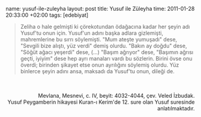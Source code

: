 name: yusuf-ile-zuleyha
layout: post
title: Yusuf ile Züleyha
time: 2011-01-28 20:33:00 +02:00
tags: [edebiyat]

<blockquote>Zeliha o hale gelmişti ki çörekotundan ödağacına kadar her şeyin adı Yusuf'tu onun için. Yusuf'un adını başka adlara gizlemişti, mahremlerine bu sırrı söylemişti. "Mum ateşte yumuşadı" dese, "Sevgili bize alıştı, yüz verdi" demiş olurdu. "Bakın ay doğdu" dese, "Söğüt ağacı yeşerdi" dese, (...) "Başım ağrıyor" dese, "Başımın ağrısı geçti, iyiyim" dese hep ayrı manaları vardı bu sözlerin. Birini övse onu överdi; birinden şikayet etse onun ayrılığını söylemiş olurdu. Yüz binlerce şeyin adını ansa, maksadı da Yusuf'tu onun, dileği de.</blockquote><br /><br /><div style="text-align: right;">Mevlana, Mesnevi, c. IV, beyit: 4032-4044, çev. Veled İzbudak.<br />Yusuf Peygamberin hikayesi Kuran-ı Kerim'de 12. sure olan Yusuf suresinde anlatılmaktadır.</div>
